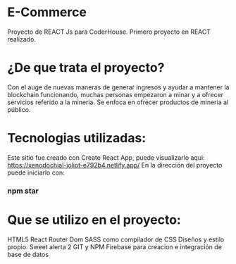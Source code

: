 # E-Commerce

Proyecto de REACT Js para CoderHouse. Primero proyecto en REACT realizado.

# ¿De que trata el proyecto?

Con el auge de nuevas maneras de generar ingresos y ayudar a mantener la blockchain funcionando, muchas personas empezaron a minar y a ofrecer servicios referido a la mineria.
Se enfoca en ofrecer productos de mineria al público.

# Tecnologias utilizadas:

Este sitio fue creado con Create React App, puede visualizarlo aqui:  https://xenodochial-joliot-e792b4.netlify.app/
En la dirección del proyecto puede iniciarlo con:

### npm star


# Que se utilizo en el proyecto:
HTML5
React Router Dom
SASS como compilador de CSS
Diseños y estilo propio.
Sweet alerta 2
GIT y NPM
Firebase para creacion e integración de base de datos